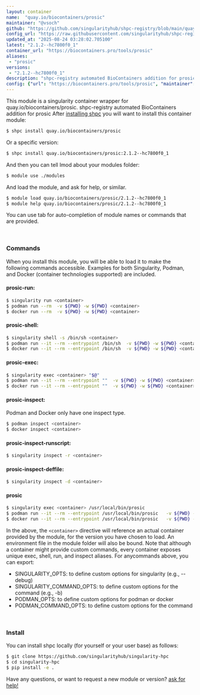 ```yaml
---
layout: container
name:  "quay.io/biocontainers/prosic"
maintainer: "@vsoch"
github: "https://github.com/singularityhub/shpc-registry/blob/main/quay.io/biocontainers/prosic/container.yaml"
config_url: "https://raw.githubusercontent.com/singularityhub/shpc-registry/main/quay.io/biocontainers/prosic/container.yaml"
updated_at: "2025-08-24 03:28:02.705100"
latest: "2.1.2--hc7800f0_1"
container_url: "https://biocontainers.pro/tools/prosic"
aliases:
 - "prosic"
versions:
 - "2.1.2--hc7800f0_1"
description: "shpc-registry automated BioContainers addition for prosic"
config: {"url": "https://biocontainers.pro/tools/prosic", "maintainer": "@vsoch", "description": "shpc-registry automated BioContainers addition for prosic", "latest": {"2.1.2--hc7800f0_1": "sha256:6c4b941f61905dd7215149a3baf091eee27933cb00a2792a78d71ebc812d30ad"}, "tags": {"2.1.2--hc7800f0_1": "sha256:6c4b941f61905dd7215149a3baf091eee27933cb00a2792a78d71ebc812d30ad"}, "docker": "quay.io/biocontainers/prosic", "aliases": {"prosic": "/usr/local/bin/prosic"}}
---
```


This module is a singularity container wrapper for quay.io/biocontainers/prosic.
shpc-registry automated BioContainers addition for prosic
After [installing shpc](#install) you will want to install this container module:


```bash
$ shpc install quay.io/biocontainers/prosic
```

Or a specific version:

```bash
$ shpc install quay.io/biocontainers/prosic:2.1.2--hc7800f0_1
```

And then you can tell lmod about your modules folder:

```bash
$ module use ./modules
```

And load the module, and ask for help, or similar.

```bash
$ module load quay.io/biocontainers/prosic/2.1.2--hc7800f0_1
$ module help quay.io/biocontainers/prosic/2.1.2--hc7800f0_1
```

You can use tab for auto-completion of module names or commands that are provided.

<br>

### Commands

When you install this module, you will be able to load it to make the following commands accessible.
Examples for both Singularity, Podman, and Docker (container technologies supported) are included.

#### prosic-run:

```bash
$ singularity run <container>
$ podman run --rm  -v ${PWD} -w ${PWD} <container>
$ docker run --rm  -v ${PWD} -w ${PWD} <container>
```

#### prosic-shell:

```bash
$ singularity shell -s /bin/sh <container>
$ podman run --it --rm --entrypoint /bin/sh  -v ${PWD} -w ${PWD} <container>
$ docker run --it --rm --entrypoint /bin/sh  -v ${PWD} -w ${PWD} <container>
```

#### prosic-exec:

```bash
$ singularity exec <container> "$@"
$ podman run --it --rm --entrypoint ""  -v ${PWD} -w ${PWD} <container> "$@"
$ docker run --it --rm --entrypoint ""  -v ${PWD} -w ${PWD} <container> "$@"
```

#### prosic-inspect:

Podman and Docker only have one inspect type.

```bash
$ podman inspect <container>
$ docker inspect <container>
```

#### prosic-inspect-runscript:

```bash
$ singularity inspect -r <container>
```

#### prosic-inspect-deffile:

```bash
$ singularity inspect -d <container>
```


#### prosic

```bash
$ singularity exec <container> /usr/local/bin/prosic
$ podman run --it --rm --entrypoint /usr/local/bin/prosic   -v ${PWD} -w ${PWD} <container> -c " $@"
$ docker run --it --rm --entrypoint /usr/local/bin/prosic   -v ${PWD} -w ${PWD} <container> -c " $@"
```



In the above, the `<container>` directive will reference an actual container provided
by the module, for the version you have chosen to load. An environment file in the
module folder will also be bound. Note that although a container
might provide custom commands, every container exposes unique exec, shell, run, and
inspect aliases. For anycommands above, you can export:

 - SINGULARITY_OPTS: to define custom options for singularity (e.g., --debug)
 - SINGULARITY_COMMAND_OPTS: to define custom options for the command (e.g., -b)
 - PODMAN_OPTS: to define custom options for podman or docker
 - PODMAN_COMMAND_OPTS: to define custom options for the command

<br>

### Install

You can install shpc locally (for yourself or your user base) as follows:

```bash
$ git clone https://github.com/singularityhub/singularity-hpc
$ cd singularity-hpc
$ pip install -e .
```

Have any questions, or want to request a new module or version? [ask for help!](https://github.com/singularityhub/singularity-hpc/issues)